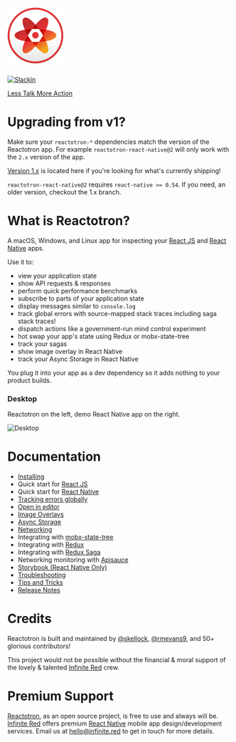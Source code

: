# ![](./docs/images/readme/Reactotron-128.png)

[![Slackin](https://infiniteredcommunity.herokuapp.com/badge.svg)](https://infiniteredcommunity.herokuapp.com/)

[Less Talk More Action](./docs/installing.md)

# Upgrading from v1?

Make sure your `reactotron-*` dependencies match the version of the Reactotron app.  For example `reactotron-react-native@2` will
only work with the `2.x` version of the app.

[Version 1.x](https://github.com/infinitered/reactotron/tree/v1.x) is located here if you're looking for what's currently shipping!

`reactotron-react-native@2` requires `react-native >= 0.54`.  If you need, an older version, checkout the 1.x branch.


# What is Reactotron?

A macOS, Windows, and Linux app for inspecting your [React JS](https://facebook.github.io/react/) and [React Native](https://facebook.github.io/react-native/) apps.

Use it to:

* view your application state
* show API requests & responses
* perform quick performance benchmarks
* subscribe to parts of your application state
* display messages similar to `console.log`
* track global errors with source-mapped stack traces including saga stack traces!
* dispatch actions like a government-run mind control experiment
* hot swap your app's state using Redux or mobx-state-tree
* track your sagas
* show image overlay in React Native
* track your Async Storage in React Native

You plug it into your app as a dev dependency so it adds nothing to your product builds.

### Desktop

Reactotron on the left, demo React Native app on the right.

![Desktop](./docs/images/readme/reactotron-demo-app.gif)


# Documentation

* [Installing](./docs/installing.md)
* Quick start for [React JS](./docs/quick-start-react-js.md)
* Quick start for [React Native](./docs/quick-start-react-native.md)
* [Tracking errors globally](./docs/plugin-track-global-errors.md)
* [Open in editor](./docs/plugin-open-in-editor.md)
* [Image Overlays](./docs/plugin-overlay.md)
* [Async Storage](./docs/plugin-async-storage.md)
* [Networking](./docs/plugin-networking.md)
* Integrating with [mobx-state-tree](./docs/plugin-mst.md)
* Integrating with [Redux](./docs/plugin-redux.md)
* Integrating with [Redux Saga](./docs/plugin-redux-saga.md)
* Networking monitoring with [Apisauce](./docs/plugin-apisauce.md)
* [Storybook (React Native Only)](./docs/plugin-storybook.md)
* [Troubleshooting](./docs/troubleshooting.md)
* [Tips and Tricks](./docs/tips.md)
* [Release Notes](https://github.com/reactotron/reactotron/releases)


# Credits

Reactotron is built and maintained by [@skellock](https://github.com/skellock), [@rmevans9](https://github.com/rmevans9), and 50+ glorious contributors!

This project would not be possible without the financial & moral support of the lovely & talented [Infinite Red](https://infinite.red) crew.


# Premium Support

[Reactotron](https://infinite.red/reactotron), as an open source project, is free to use and always will be. [Infinite Red](https://infinite.red/) offers premium [React Native](https://infinite.red/react-native) mobile app design/development services. Email us at [hello@infinite.red](mailto:hello@infinite.red) to get in touch for more details.
